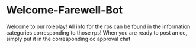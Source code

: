 # Welcome-Farewell-Bot

Welcome to our roleplay! All info for the rps can be found in the information categories corresponding to those rps! When you are ready to post an oc, simply put it in the corresponding oc approval chat 
